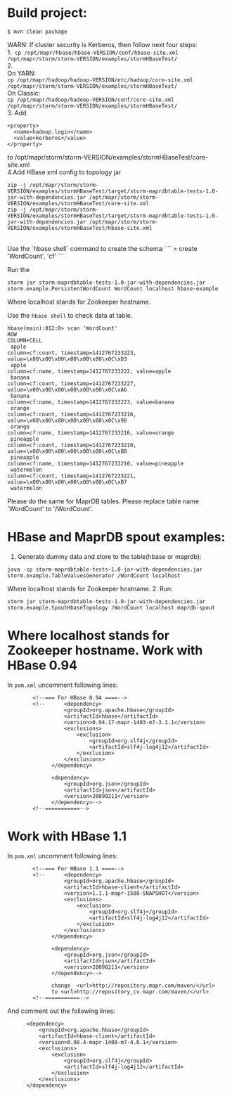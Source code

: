 Build project:
========================
```
$ mvn clean package
```

WARN:
If cluster security is Kerberos, then follow next four steps: <br />
1.``` cp /opt/mapr/hbase/hbase-VERSION/conf/hbase-site.xml /opt/mapr/storm/storm-VERSION/examples/stormHBaseTest/``` <br />
2. <br />On YARN:<br /> ``` cp /opt/mapr/hadoop/hadoop-VERSION/etc/hadoop/core-site.xml /opt/mapr/storm/storm-VERSION/examples/stormHBaseTest/ ``` <br />
   On Classic: <br /> ```cp /opt/mapr/hadoop/hadoop-VERSION/conf/core-site.xml /opt/mapr/storm/storm-VERSION/examples/stormHBaseTest/ ``` <br />
3. Add <br />
```
<property>
  <name>hadoop.login</name>
  <value>kerberos</value>
</property>
```
to /opt/mapr/storm/storm-VERSION/examples/stormHBaseTest/core-site.xml<br />
4.Add HBase xml config to topology jar<br />
```
zip -j /opt/mapr/storm/storm-VERSION/examples/stormHBaseTest/target/storm-maprdbtable-tests-1.0-jar-with-dependencies.jar /opt/mapr/storm/storm-VERSION/examples/stormHBaseTest/core-site.xml
zip -j /opt/mapr/storm/storm-VERSION/examples/stormHBaseTest/target/storm-maprdbtable-tests-1.0-jar-with-dependencies.jar /opt/mapr/storm/storm-VERSION/examples/stormHBaseTest/hbase-site.xml
```
<br />
Use the `hbase shell` command to create the schema:
```
> create 'WordCount', 'cf'
```

Run the 
```
storm jar storm-maprdbtable-tests-1.0-jar-with-dependencies.jar storm.example.PersistentWordCount WordCount localhost hbase-example
```
Where localhost stands for Zookeeper hostname.

Use the `hbase shell` to check data at table.

```
hbase(main):012:0> scan 'WordCount'
ROW                                                                  COLUMN+CELL
 apple                                                               column=cf:count, timestamp=1412767233223, value=\x00\x00\x00\x00\x00\x00\x0C\xD3
 apple                                                               column=cf:name, timestamp=1412767233222, value=apple
 banana                                                              column=cf:count, timestamp=1412767233227, value=\x00\x00\x00\x00\x00\x00\x0C\xA6
 banana                                                              column=cf:name, timestamp=1412767233223, value=banana
 orange                                                              column=cf:count, timestamp=1412767233216, value=\x00\x00\x00\x00\x00\x00\x0C\x98
 orange                                                              column=cf:name, timestamp=1412767233216, value=orange
 pineapple                                                           column=cf:count, timestamp=1412767233210, value=\x00\x00\x00\x00\x00\x00\x0C\xBB
 pineapple                                                           column=cf:name, timestamp=1412767233210, value=pineapple
 watermelon                                                          column=cf:count, timestamp=1412767233221, value=\x00\x00\x00\x00\x00\x00\x0C\xB7
 watermelon
 ```
 Please do the same for MaprDB tables. Please replace table name 'WordCount' to '/WordCount'.
 
 
 HBase and MaprDB spout examples:
 ==========================================

 1. Generate dummy data and store to the table(hbase or maprdb):
 ```
 java -cp storm-maprdbtable-tests-1.0-jar-with-dependencies.jar storm.example.TableValuesGenerator /WordCount localhost
 ```
 Where localhost stands for Zookeeper hostname.
 2. Run:
 ```
 storm jar storm-maprdbtable-tests-1.0-jar-with-dependencies.jar storm.example.SpoutHbaseTopology /WordCount localhost maprdb-spout
 ```
Where localhost stands for Zookeeper hostname.
Work with HBase 0.94
=====================

In `pom.xml` uncomment following lines:
```
        <!--=== For HBase 0.94 ====-->
        <!--      <dependency>
                  <groupId>org.apache.hbase</groupId>
                  <artifactId>hbase</artifactId>
                  <version>0.94.17-mapr-1403-m7-3.1.1</version>
                  <exclusions>
                      <exclusion>
                          <groupId>org.slf4j</groupId>
                          <artifactId>slf4j-log4j12</artifactId>
                      </exclusion>
                  </exclusions>
              </dependency>
        
              <dependency>
                  <groupId>org.json</groupId>
                  <artifactId>json</artifactId>
                  <version>20090211</version>
              </dependency>-->
        <!--===========-->
```
Work with HBase 1.1
=====================

In `pom.xml` uncomment following lines:
```
        <!--=== For HBase 1.1 ====-->
        <!--      <dependency>
                  <groupId>org.apache.hbase</groupId>
                  <artifactId>hbase-client</artifactId>
                  <version>1.1.1-mapr-1508-SNAPSHOT</version>
                  <exclusions>
                      <exclusion>
                          <groupId>org.slf4j</groupId>
                          <artifactId>slf4j-log4j12</artifactId>
                      </exclusion>
                  </exclusions>
              </dependency>

              <dependency>
                  <groupId>org.json</groupId>
                  <artifactId>json</artifactId>
                  <version>20090211</version>
              </dependency>-->

              change  <url>http://repository.mapr.com/maven/</url>
              to <url>http://repository_cv.mapr.com/maven/</url>
        <!--===========-->
```


And comment out the following lines:
```
      <dependency>
          <groupId>org.apache.hbase</groupId>
          <artifactId>hbase-client</artifactId>
          <version>0.98.4-mapr-1408-m7-4.0.1</version>
          <exclusions>
              <exclusion>
                  <groupId>org.slf4j</groupId>
                  <artifactId>slf4j-log4j12</artifactId>
              </exclusion>
          </exclusions>
      </dependency>
```

